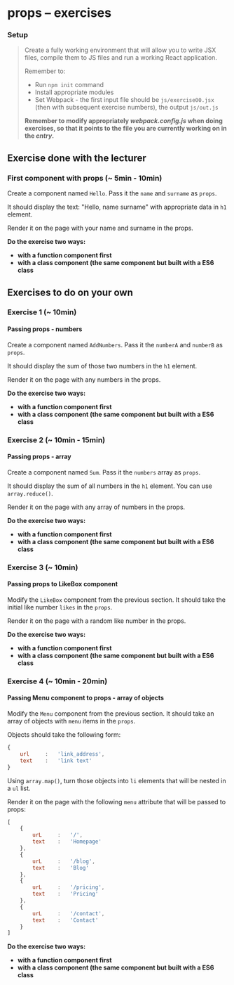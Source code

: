 # props &ndash; exercises

### Setup

> Create a fully working environment that will allow you to write JSX files, compile them to JS files and run a working React application.
>
> Remember to:
> - Run ```npm init``` command
> - Install appropriate modules
> - Set Webpack - the first input file should be `js/exercise00.jsx` (then with subsequent exercise numbers), the output `js/out.js`
>
> **Remember to modify appropriately _webpack.config.js_ when doing exercises, so that it points to the file you are currently working on in the _entry_.**

## Exercise done with the lecturer

### First component with props (~ 5min - 10min)

Create a component named `Hello`. Pass it the `name` and `surname` as `props`.

It should display the text: "Hello, name surname" with appropriate data in `h1` element.

Render it on the page with your name and surname in the props.

**Do the exercise two ways:**
- **with a function component first**
- **with a class component (the same component but built with a ES6 class**

## Exercises to do on your own

### Exercise 1  (~ 10min)
#### Passing props - numbers

Create a component named `AddNumbers`.  Pass it the `numberA` and `numberB` as `props`.

It should display the sum of those two numbers in the `h1` element.

Render it on the page with any numbers in the props.

**Do the exercise two ways:**
- **with a function component first**
- **with a class component (the same component but built with a ES6 class**

### Exercise 2 (~ 10min - 15min)
#### Passing props - array

Create a component named `Sum`. Pass it the `numbers` array as `props`.

It should display the sum of all numbers in the `h1` element. You can use `array.reduce()`.

Render it on the page with any array of numbers in the props.

**Do the exercise two ways:**
- **with a function component first**
- **with a class component (the same component but built with a ES6 class**

### Exercise 3 (~ 10min)
#### Passing props to LikeBox component

Modify the `LikeBox` component from the previous section. It should take the initial like number `likes` in the `props`.

Render it on the page with a random like number in the props.

**Do the exercise two ways:**
- **with a function component first**
- **with a class component (the same component but built with a ES6 class**

### Exercise 4  (~ 10min - 20min)
#### Passing Menu component to props - array of objects

Modify the `Menu` component from the previous section. It should take an array of objects with `menu` items in the `props`.

Objects should take the following form:

```JavaScript
{
    url     :   'link_address',
    text    :   'link text'
}
```

Using `array.map()`, turn those objects into `li` elements that will be nested in a `ul` list.

Render it on the page with the following `menu` attribute that will be passed to props:
```JavaScript
[
    {
        urL     :   '/',
        text    :   'Homepage'
    },
    {
        urL     :   '/blog',
        text    :   'Blog'
    },
    {
        urL     :   '/pricing',
        text    :   'Pricing'
    },
    {
        urL     :   '/contact',
        text    :   'Contact'
    }
]
```


**Do the exercise two ways:**
- **with a function component first**
- **with a class component (the same component but built with a ES6 class**
